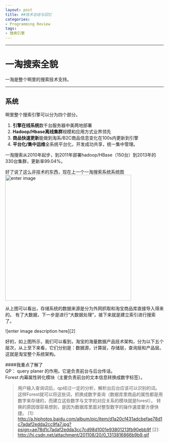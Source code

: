 ```yaml
---
layout: post
title: ##技术总结与回忆
categories:
- Programming Review
tags:
- 搜索引擎
---
```

---------

一淘搜索全貌
=====================
一淘是整个啊里的搜索技术支持。

-------


系统
---------
啊里整个搜索引擎可以分为四个部分。  
1. **引擎在线系统**数千台服务器中美两地部署  
2. **Hadoop/Hbase离线集群**规模和应用方式业界领先  
3. **商品快速更新**能做到淘系/B2C商品信息变化在100s内更新到引擎  
4. **平台化/集中运维**全系统平台化，开发成功共享，统一集中管理。

一淘搜索从2010年起步，到2011年部署hadoop/HBase（150台）到2013年的330台集群，更新率99.04%。

好了说了这么非技术的东西，现在上一个一淘搜索系统系统图
  <img src="http://a.hiphotos.baidu.com/album/pic/item/d1a20cf431adcbefae78d1c7adaf2edda2cc9fa7.jpg?psign=ae78d1c7adaf2edda3cc7cd98d1001e93801213fb90ebb9f" alt="enter image" width="400" />  

从上图可以看出，存储系统的数据来源是分为外网抓取和淘宝商品库直接导入得来的。
有了大数据，下一步是进行“大数据处理”，接下来就是建立索引进行搜索了。

![enter image description here][2]  

好的，如上图所示，我们可以看到，淘宝的海量数据产品技术架构，分为以下五个层次，从上至下来看，它们分别是：数据源，计算层，存储层，查询层和产品层。
这就是淘宝整个系统架构。

####我重点了解了  
QP： query planer 的作用。它是负责前台与后台传话。  
Forest 内幕属性转化模块（主要负责前台的文本信息转换成数字标签）。
>用户输入查询词后，qp经过一定的分析，解析出后台应该可以识别的词。
>这样Forest就可以将这些词，抓换成数字查询（数据库里商品的属性都是用数字来存储的，而建立这些数字与文字的对应关系的模块就是forest）。
>转换的原因很容易想到，是因为数据库里面对整型数字的操作速度要方便快捷。
  [1]: http://a.hiphotos.baidu.com/album/pic/item/d1a20cf431adcbefae78d1c7adaf2edda2cc9fa7.jpg?psign=ae78d1c7adaf2edda3cc7cd98d1001e93801213fb90ebb9f
  [2]: http://hi.csdn.net/attachment/201108/20/0_1313816866b9b9.gif

